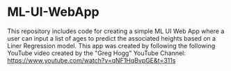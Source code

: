 # ML-UI-WebApp
This repository includes code for creating a simple ML UI Web App where a user can input a list of ages to predict the associated heights based on a Liner Regression model. This app was created by following the following YouTube video created by the "Greg Hogg" YouTube Channel: https://www.youtube.com/watch?v=qNF1HqBvpGE&t=311s
